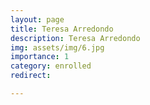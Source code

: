 ```yaml
---
layout: page
title: Teresa Arredondo
description: Teresa Arredondo
img: assets/img/6.jpg
importance: 1
category: enrolled
redirect: 

---
```

